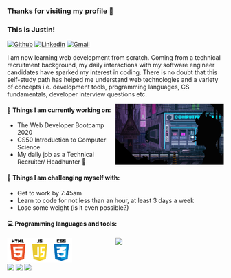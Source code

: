 ### Thanks for visiting my profile 👋 
### This is Justin!

[![Github](https://img.shields.io/badge/-Github-000?style=flat&logo=Github&logoColor=white)](https://github.com/Tech-Recruiter-Justin)
[![Linkedin](https://img.shields.io/badge/-LinkedIn-blue?style=flat&logo=Linkedin&logoColor=white)](https://www.linkedin.com/in/justinchchoi)
[![Gmail](https://img.shields.io/badge/-Gmail-c14438?style=flat&logo=Gmail&logoColor=white)](mailto:justin7623@gmail.com)

I am now learning web development from scratch. Coming from a technical recruitment background, my daily interactions with my software engineer candidates have sparked my interest in coding. There is no doubt that this self-study path has helped me understand web technologies and a variety of concepts i.e. development tools, programming languages, CS fundamentals, developer interview questions etc.

<img align="right" alt="img" src="https://github.com/Tech-Recruiter-Justin/Tech-Recruiter-Justin/blob/main/profile_pic.gif?raw=true" width="50%" height="auto"/>

#### 🌱 Things I am currently working on: 
- The Web Developer Bootcamp 2020 
- CS50 Introduction to Computer Science
- My daily job as a Technical Recruiter/ Headhunter 🚀

#### :muscle: Things I am challenging myself with:
- Get to work by 7:45am
- Learn to code for not less than an hour, at least 3 days a week
- Lose some weight (is it even possible?)

#### :computer: Programming languages and tools: 
<p>
<img width="50%" align="right" src="https://github-readme-stats.vercel.app/api?username=Tech-Recruiter-Justin&show_icons=true&hide_border=true&theme=tokyonight" />

<code><img width="30%" src="https://github.com/Tech-Recruiter-Justin/Tech-Recruiter-Justin/blob/main/html%20logo.png?raw=true"></code>
<br />
<code><img width="10%" src="https://www.vectorlogo.zone/logos/visualstudio_code/visualstudio_code-ar21.svg"></code>
<code><img width="10%" src="https://www.vectorlogo.zone/logos/google_chrome/google_chrome-ar21.svg"></code>
<code><img width="10%" src="https://www.vectorlogo.zone/logos/git-scm/git-scm-ar21.svg"></code>
</p>
